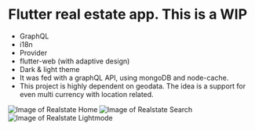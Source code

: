 # Flutter real estate app. This is a WIP

  - GraphQL
  - i18n
  - Provider
  - flutter-web (with adaptive design)
  - Dark & light theme
  - It was fed with a graphQL API, using mongoDB and node-cache.
  - This project is highly dependent on geodata. The idea is a support for even multi currency with location related.

![Image of Realstate Home](https://i.imgur.com/sLg0ew6.jpg)
![Image of Realstate Search](https://i.imgur.com/gD35q4c.jpg)
![Image of Realstate Lightmode](https://i.imgur.com/6QiNgwl.jpg)

